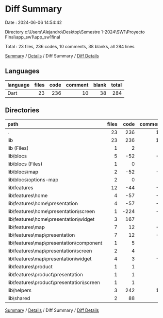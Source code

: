 # Diff Summary

Date : 2024-06-06 14:54:42

Directory c:\\Users\\Alejandro\\Desktop\\Semestre 1-2024\\SW1\\Proyecto Final\\app_sw1\\app_sw1final

Total : 23 files,  236 codes, 10 comments, 38 blanks, all 284 lines

[Summary](results.md) / [Details](details.md) / Diff Summary / [Diff Details](diff-details.md)

## Languages
| language | files | code | comment | blank | total |
| :--- | ---: | ---: | ---: | ---: | ---: |
| Dart | 23 | 236 | 10 | 38 | 284 |

## Directories
| path | files | code | comment | blank | total |
| :--- | ---: | ---: | ---: | ---: | ---: |
| . | 23 | 236 | 10 | 38 | 284 |
| lib | 23 | 236 | 10 | 38 | 284 |
| lib (Files) | 1 | 2 | 0 | 0 | 2 |
| lib\\blocs | 5 | -52 | -5 | -6 | -63 |
| lib\\blocs (Files) | 1 | 0 | 0 | 1 | 1 |
| lib\\blocs\\map | 2 | -52 | -6 | -7 | -65 |
| lib\\blocs\\options-map | 2 | 0 | 1 | 0 | 1 |
| lib\\features | 12 | -44 | -2 | 2 | -44 |
| lib\\features\\home | 4 | -57 | -1 | -2 | -60 |
| lib\\features\\home\\presentation | 4 | -57 | -1 | -2 | -60 |
| lib\\features\\home\\presentation\\screen | 1 | -224 | -5 | -21 | -250 |
| lib\\features\\home\\presentation\\widget | 3 | 167 | 4 | 19 | 190 |
| lib\\features\\map | 7 | 12 | -1 | 3 | 14 |
| lib\\features\\map\\presentation | 7 | 12 | -1 | 3 | 14 |
| lib\\features\\map\\presentation\\component | 1 | 5 | 0 | 3 | 8 |
| lib\\features\\map\\presentation\\screen | 2 | 4 | 0 | 0 | 4 |
| lib\\features\\map\\presentation\\widget | 4 | 3 | -1 | 0 | 2 |
| lib\\features\\product | 1 | 1 | 0 | 1 | 2 |
| lib\\features\\product\\presentation | 1 | 1 | 0 | 1 | 2 |
| lib\\features\\product\\presentation\\screen | 1 | 1 | 0 | 1 | 2 |
| lib\\helpers | 3 | 242 | 15 | 32 | 289 |
| lib\\shared | 2 | 88 | 2 | 10 | 100 |

[Summary](results.md) / [Details](details.md) / Diff Summary / [Diff Details](diff-details.md)